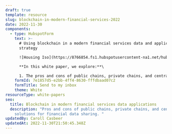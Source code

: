 ```yaml
---
draft: true
template: resource
slug: blockchain-in-modern-financial-services-2022
date: 2022-11-30
components:
  - type: HubspotForm
    text: >-
      # Using blockchain in a modern financial services data and application
      strategy

      ![Housing Iso](https://8766854.fs1.hubspotusercontent-na1.net/hubfs/8766854/.Vendia%20Iso%20Images%20(approved)/Housing%20Iso.png)

      **In this white paper, we explore:**\

      1. The pros and cons of public chains, private chains, and centralized solutions for financial data sharing\ 2. How to bring all three approaches together for a differentiated solution. 3. Example of mortgage servicing with Vendia Share. 4. How to create a single source of truth without sacrificing control.
    formId: 7e1857d5-e2bb-4ff4-8630-fffdbaad07c2
    formTitle: Send to my inbox
    theme: White
resourceType: white-papers
seo:
  title: Blockchain in modern financial services data applications
  description: "Pros and cons of public chains, private chains, and centralized
    solutions for financial data sharing. "
updatedBy: Caroll Casbeer
updatedAt: 2022-11-30T21:50:45.348Z
---
```

